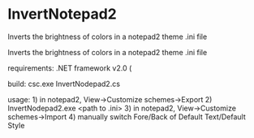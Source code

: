 InvertNotepad2
==============

Inverts the brightness of colors in a notepad2 theme .ini file


 Inverts the brightness of colors in a notepad2 theme .ini file
 
 requirements:
		.NET framework v2.0 (
 
 build:
		csc.exe InvertNodepad2.cs
		
 usage:
		1) in notepad2, View->Customize schemes->Export
		2) InvertNodepad2.exe <path to .ini>
		3) in notepad2, View->Customize schemes->Import
		4) manually switch Fore/Back of Default Text/Default Style


